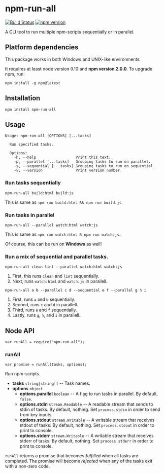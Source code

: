 # npm-run-all

[![Build Status](https://travis-ci.org/mysticatea/npm-run-all.svg?branch=master)](https://travis-ci.org/mysticatea/npm-run-all)
[![npm version](https://badge.fury.io/js/npm-run-all.svg)](http://badge.fury.io/js/npm-run-all)

A CLI tool to run multiple npm-scripts sequentially or in parallel.

## Platform dependencies

This package works in both Windows and UNIX-like environments.

It requires at least node version 0.10 and **npm version 2.0.0**. To upgrade npm, run:

```
npm install -g npm@latest
```

## Installation

```
npm install npm-run-all
```


## Usage

```
Usage: npm-run-all [OPTIONS] [...tasks]

  Run specified tasks.

  Options:
    -h, --help                  Print this text.
    -p, --parallel [...tasks]   Grouping tasks to run on parallel.
    -s, --sequential [...tasks] Grouping tasks to run on sequential.
    -v, --version               Print version number.
```

### Run tasks sequentially

```
npm-run-all build:html build:js
```

This is same as `npm run build:html && npm run build:js`.

### Run tasks in parallel

```
npm-run-all --parallel watch:html watch:js
```

This is same as `npm run watch:html & npm run watch:js`.

Of course, this can be run on **Windows** as well!

### Run a mix of sequential and parallel tasks.

```
npm-run-all clean lint --parallel watch:html watch:js
```

1. First, this runs `clean` and `lint` sequentially.
2. Next, runs `watch:html` and `watch:js` in parallell.

```
npm-run-all a b --parallel c d --sequential e f --parallel g h i
```

1. First, runs `a` and `b` sequentially.
2. Second, runs `c` and `d` in parallell.
3. Third, runs `e` and `f` sequentially.
4. Lastly, runs `g`, `h`, and `i` in parallell.


## Node API

```
var runAll = require("npm-run-all");
```

### runAll

```
var promise = runAll(tasks, options);
```

Run npm-scripts.

* **tasks** `string|string[]` -- Task names.
* **options** `object`
  * **options.parallel** `boolean` -- A flag to run tasks in parallel. By default,
    `false`.
  * **options.stdin** `stream.Readable` -- A readable stream that sends to stdin
    of tasks. By default, nothing. Set `process.stdin` in order to send from
    key inputs.
  * **options.stdout** `stream.Writable` -- A writable stream that receives stdout
    of tasks. By default, nothing. Set `process.stdout` in order to print to
    console.
  * **options.stderr** `stream.Writable` -- A writable stream that receives stderr
    of tasks. By default, nothing. Set `process.stderr` in order to print to
    console.

`runAll` returns a promise that becomes *fulfilled* when all tasks are completed.
The promise will become *rejected* when any of the tasks exit with a non-zero code.
